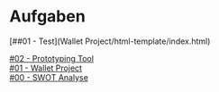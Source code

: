 # Aufgaben

[##01 - Test](Wallet Project/html-template/index.html)   

<a href="02-Prototyping-Tool/2.1 - Prototyping Tool.md" target="_blank">#02 - Prototyping Tool</a> <br>
<a href="01-Wallet-Project/html-template/index.html" target="_blank">#01 - Wallet Project</a> <br>
<a href="https://raw.githubusercontent.com/milena-sagert/IFD-WiSe20-21/main/SWOT%20/SWOT-Analyse.png" target="_blank">#00 - SWOT Analyse</a> <br>




